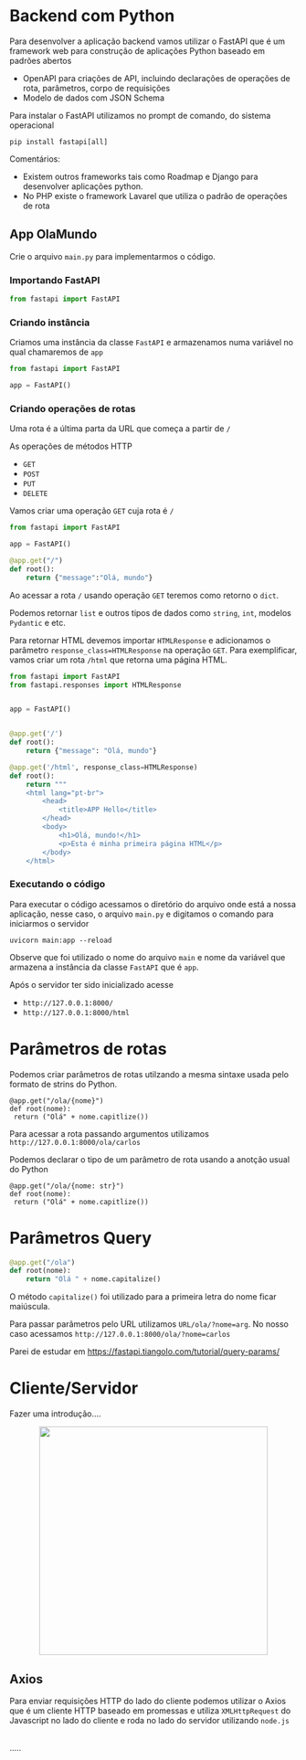 # Backend com Python

Para desenvolver a aplicação backend vamos utilizar o FastAPI que é um framework web para construção de aplicações Python baseado em padrões abertos
 - OpenAPI para criações de API, incluindo declarações de operações de rota, parâmetros, corpo de requisições
 - Modelo de dados com JSON Schema

Para instalar o FastAPI utilizamos no prompt de comando, do sistema operacional

`pip install fastapi[all]`


Comentários:
- Existem outros frameworks tais como Roadmap e Django para desenvolver aplicações python.
- No PHP existe o framework Lavarel que utiliza o padrão de operações de rota

## App OlaMundo
Crie o arquivo `main.py` para implementarmos o código.

### Importando FastAPI

~~~python
from fastapi import FastAPI
~~~

### Criando instância

Criamos uma instância da classe `FastAPI` e armazenamos numa variável no qual chamaremos de `app`

~~~python
from fastapi import FastAPI

app = FastAPI()
~~~

### Criando operações de rotas

Uma rota é a última parta da URL que começa a partir de `/`

As operações de métodos HTTP
- `GET`
- `POST`
- `PUT`
- `DELETE`

Vamos criar uma operação `GET` cuja rota é `/`

~~~python
from fastapi import FastAPI

app = FastAPI()

@app.get("/")
def root():
    return {"message":"Olá, mundo"}
~~~

Ao acessar a rota `/` usando operação `GET` teremos como retorno o `dict`. 

Podemos retornar `list` e outros tipos de dados como `string`, `int`, modelos `Pydantic` e etc.

Para retornar HTML devemos importar `HTMLResponse` e adicionamos o parâmetro `response_class=HTMLResponse` na operação `GET`. Para exemplificar, vamos criar um rota `/html` que retorna uma página HTML. 

~~~python
from fastapi import FastAPI
from fastapi.responses import HTMLResponse


app = FastAPI()


@app.get('/')
def root():
    return {"message": "Olá, mundo"}

@app.get('/html', response_class=HTMLResponse)
def root():
    return """
    <html lang="pt-br">
        <head>
            <title>APP Hello</title>
        </head>
        <body>
            <h1>Olá, mundo!</h1>
            <p>Esta é minha primeira página HTML</p>
        </body>
    </html>
~~~

### Executando o código

Para executar o código acessamos o diretório do arquivo onde está a nossa aplicação, nesse caso, o arquivo `main.py` e digitamos o comando para iniciarmos o servidor

`uvicorn main:app --reload`

Observe que foi utilizado o nome do arquivo `main` e nome da variável que armazena a instância da classe `FastAPI` que é `app`.

Após o servidor ter sido inicializado acesse


- `http://127.0.0.1:8000/`
- `http://127.0.0.1:8000/html`

# Parâmetros de rotas
Podemos criar parâmetros de rotas utilzando a mesma sintaxe usada pelo formato de strins do Python.

~~~
@app.get("/ola/{nome}")
def root(nome):
 return ("Olá" + nome.capitlize())
~~~
Para acessar a rota passando argumentos utilizamos `http://127.0.0.1:8000/ola/carlos`

Podemos declarar o tipo de um parâmetro de rota usando a anotção usual do Python

~~~
@app.get("/ola/{nome: str}")
def root(nome):
 return ("Olá" + nome.capitlize())
~~~

# Parâmetros Query

~~~python
@app.get("/ola")
def root(nome):
    return "Olá " + nome.capitalize()
~~~

O método `capitalize()` foi utilizado para a primeira letra do nome ficar maiúscula.

Para passar parâmetros pelo URL utilizamos `URL/ola/?nome=arg`. No nosso caso acessamos
`http://127.0.0.1:8000/ola/?nome=carlos`


Parei de estudar em https://fastapi.tiangolo.com/tutorial/query-params/

# Cliente/Servidor

Fazer uma introdução....


<p style="text-align:center"><img src="https://miro.medium.com/v2/resize:fit:720/format:webp/1*4SEvcz6KvyaqOqBpJABTBg.png" style="width:400px" /></p>


## Axios

Para enviar requisições HTTP do lado do cliente podemos utilizar o Axios que é um cliente HTTP baseado em promessas e utiliza `XMLHttpRequest` do Javascript no lado do cliente e roda no lado do servidor utilizando `node.js` 
<br><br>

.....
